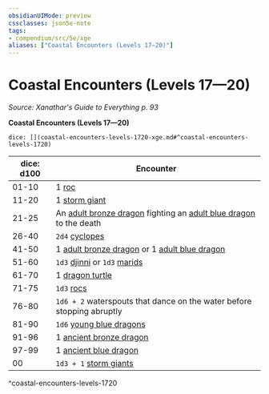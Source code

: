```yaml
---
obsidianUIMode: preview
cssclasses: json5e-note
tags:
- compendium/src/5e/xge
aliases: ["Coastal Encounters (Levels 17—20)"]
---
```

# Coastal Encounters (Levels 17—20)
*Source: Xanathar's Guide to Everything p. 93* 

**Coastal Encounters (Levels 17—20)**

`dice: [](coastal-encounters-levels-1720-xge.md#^coastal-encounters-levels-1720)`

| dice: d100 | Encounter |
|------------|-----------|
| 01-10 | 1 [roc](5E2014官方资源/bestiary/monstrosity/roc.md) |
| 11-20 | 1 [storm giant](5E2014官方资源/bestiary/giant/storm-giant.md) |
| 21-25 | An [adult bronze dragon](5E2014官方资源/bestiary/dragon/adult-bronze-dragon.md) fighting an [adult blue dragon](5E2014官方资源/bestiary/dragon/adult-blue-dragon.md) to the death |
| 26-40 | `2d4` [cyclopes](5E2014官方资源/bestiary/giant/cyclops.md) |
| 41-50 | 1 [adult bronze dragon](5E2014官方资源/bestiary/dragon/adult-bronze-dragon.md) or 1 [adult blue dragon](5E2014官方资源/bestiary/dragon/adult-blue-dragon.md) |
| 51-60 | `1d3` [djinni](5E2014官方资源/bestiary/elemental/djinni.md) or `1d3` [marids](5E2014官方资源/bestiary/elemental/marid.md) |
| 61-70 | 1 [dragon turtle](5E2014官方资源/bestiary/dragon/dragon-turtle.md) |
| 71-75 | `1d3` [rocs](5E2014官方资源/bestiary/monstrosity/roc.md) |
| 76-80 | `1d6 + 2` waterspouts that dance on the water before stopping abruptly |
| 81-90 | `1d6` [young blue dragons](5E2014官方资源/bestiary/dragon/young-blue-dragon.md) |
| 91-96 | 1 [ancient bronze dragon](5E2014官方资源/bestiary/dragon/ancient-bronze-dragon.md) |
| 97-99 | 1 [ancient blue dragon](5E2014官方资源/bestiary/dragon/ancient-blue-dragon.md) |
| 00 | `1d3 + 1` [storm giants](5E2014官方资源/bestiary/giant/storm-giant.md) |
^coastal-encounters-levels-1720